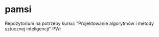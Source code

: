 # pamsi
Repozytorium na potrzeby kursu: "Projektowanie algorytmów i metody sztucznej inteligencji"
PWr
